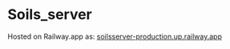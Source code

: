 # Soils_server

Hosted on Railway.app as:
[soilsserver-production.up.railway.app](soilsserver-production.up.railway.app)
